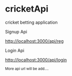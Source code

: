# cricketApi
cricket betting application
<p>Signup Api</p>
<a href="http://localhost:3000/api/reg">http://localhost:3000/api/reg</a>
<p>Login Api</p>
<a href="http://localhost:3000/api/login">http://localhost:3000/api/login</a>

<small>More api url will be add....</small>

